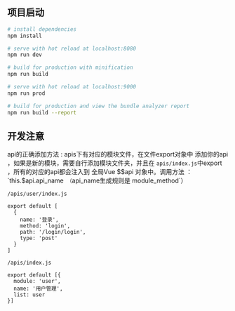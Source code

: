 ## 项目启动

``` bash
# install dependencies
npm install

# serve with hot reload at localhost:8080
npm run dev

# build for production with minification
npm run build

# serve with hot reload at localhost:9000
npm run prod

# build for production and view the bundle analyzer report
npm run build --report
```

## 开发注意

api的正确添加方法 : apis下有对应的模块文件，在文件export对象中 添加你的api ，如果是新的模块，需要自行添加模块文件夹，并且在 `apis/index.js`中export ，所有的对应的api都会注入到 全局Vue $$api 对象中。调用方法 ： `this.$api.api_name` （`api_name生成规则是 module_method`）

` /apis/user/index.js `
```
export default [
  {
    name: '登录',
    method: 'login',
    path: '/login/login',
    type: 'post'
  }
]
```
`/apis/index.js`
```
export default [{
  module: 'user',
  name: '用户管理',
  list: user
}]

```
